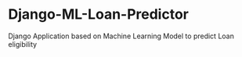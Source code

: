 # Django-ML-Loan-Predictor
Django Application based on Machine Learning Model to predict Loan eligibility
